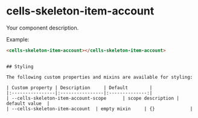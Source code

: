 # cells-skeleton-item-account

Your component description.

Example:
```html
<cells-skeleton-item-account></cells-skeleton-item-account>
```

```

## Styling

The following custom properties and mixins are available for styling:

| Custom property | Description     | Default        |
|:----------------|:----------------|:--------------:|
| --cells-skeleton-item-account-scope      | scope description | default value  |
| --cells-skeleton-item-account  | empty mixin     | {}             |
